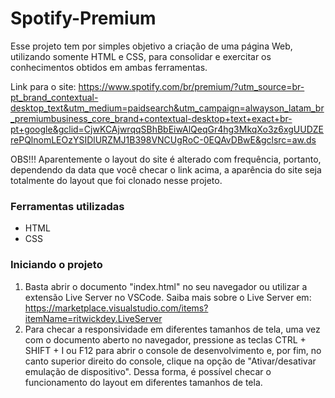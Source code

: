 # Spotify-Premium

Esse projeto tem por simples objetivo a criação de uma página Web, utilizando somente HTML e CSS, para consolidar e exercitar os conhecimentos obtidos em ambas ferramentas.

Link para o site: https://www.spotify.com/br/premium/?utm_source=br-pt_brand_contextual-desktop_text&utm_medium=paidsearch&utm_campaign=alwayson_latam_br_premiumbusiness_core_brand+contextual-desktop+text+exact+br-pt+google&gclid=CjwKCAjwrqqSBhBbEiwAlQeqGr4hg3MkqXo3z6xgUUDZErePQlnomLEOzYSIDlURZMJ1B398VNCUgRoC-0EQAvDBwE&gclsrc=aw.ds

OBS!!! Aparentemente o layout do site é alterado com frequência, portanto, dependendo da data que você checar o link acima, a aparência do site seja totalmente do layout que foi clonado nesse projeto.

### Ferramentas utilizadas

<ul>
  <li>HTML</li>
  <li>CSS</li>
</ul>

### Iniciando o projeto

1. Basta abrir o documento "index.html" no seu navegador ou utilizar a extensão Live Server no VSCode. Saiba mais sobre o Live Server em: https://marketplace.visualstudio.com/items?itemName=ritwickdey.LiveServer
2. Para checar a responsividade em diferentes tamanhos de tela, uma vez com o documento aberto no navegador, pressione as teclas CTRL + SHIFT + I ou F12 para abrir o console de desenvolvimento e, por fim, no canto superior direito do console, clique na opção de "Ativar/desativar emulação de dispositivo". Dessa forma, é possível checar o funcionamento do layout em diferentes tamanhos de tela.

